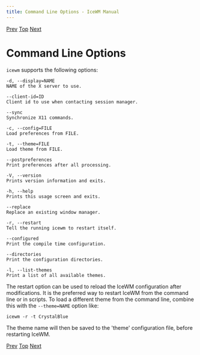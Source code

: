 ```yaml
---
title: Command Line Options - IceWM Manual
---
```


[Prev](icewm-17.html) [Top](icewm-toc.html) [Next](icewm-19.html)

Command Line Options
====================

`icewm` supports the following options:

    -d, --display=NAME
    NAME of the X server to use.

    --client-id=ID
    Client id to use when contacting session manager.

    --sync
    Synchronize X11 commands.

    -c, --config=FILE
    Load preferences from FILE.

    -t, --theme=FILE
    Load theme from FILE.

    --postpreferences
    Print preferences after all processing.

    -V, --version
    Prints version information and exits.

    -h, --help
    Prints this usage screen and exits.

    --replace
    Replace an existing window manager.

    -r, --restart
    Tell the running icewm to restart itself.

    --configured
    Print the compile time configuration.

    --directories
    Print the configuration directories.

    -l, --list-themes
    Print a list of all available themes.

The restart option can be used to reload the IceWM configuration after modifications. It is the preferred way to restart IceWM from the command line or in scripts. To load a different theme from the command line, combine this with the `--theme=NAME` option like:

    icewm -r -t CrystalBlue

The theme name will then be saved to the 'theme' configuration file, before restarting IceWM.

[Prev](icewm-17.html) [Top](icewm-toc.html) [Next](icewm-19.html)
